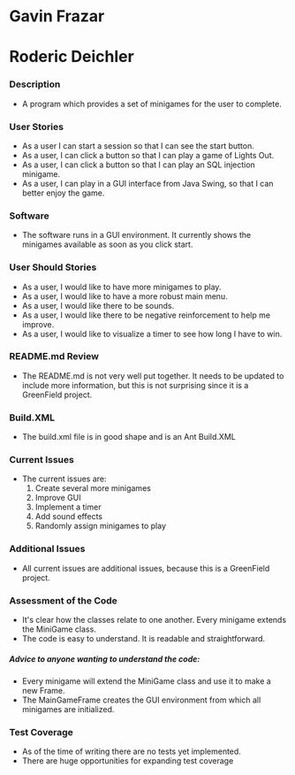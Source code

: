 # Gavin Frazar

# Roderic Deichler

### Description

  * A program which provides a set of minigames for the user to complete.

### User Stories

  * As a user I can start a session so that I can see the start button.
  * As a user, I can click a button so that I can play a game of Lights Out.
  * As a user, I can click a button so that I can play an SQL injection minigame.
  * As a user, I can play in a GUI interface from Java Swing, so that I can better enjoy the game.
 
  
### Software
  * The software runs in a GUI environment. It currently shows the minigames available as soon as you click start.
   
### User Should Stories
  * As a user, I would like to have more minigames to play.
  * As a user, I would like to have a more robust main menu.
  * As a user, I would like there to be sounds.
  * As a user, I would like there to be negative reinforcement to help me improve.
  * As a user, I would like to visualize a timer to see how long I have to win.
   
### README.md Review
  * The README.md is not very well put together. It needs to be updated to include more information, but this is not surprising since it is a GreenField project.
  
### Build.XML
  * The build.xml file is in good shape and is an Ant Build.XML
  
### Current Issues
  * The current issues are:
    1. Create several more minigames
    2. Improve GUI 
    3. Implement a timer
    4. Add sound effects
    5. Randomly assign minigames to play
 
### Additional Issues
  * All current issues are additional issues, because this is a GreenField project.
  
### Assessment of the Code
  * It's clear how the classes relate to one another. Every minigame extends the MiniGame class.
  * The code is easy to understand. It is readable and straightforward.
  
#####  Advice to anyone wanting to understand the code:
  * Every minigame will extend the MiniGame class and use it to make a new Frame.
  * The MainGameFrame creates the GUI environment from which all minigames are initialized.
  
### Test Coverage
  * As of the time of writing there are no tests yet implemented.
  * There are huge opportunities for expanding test coverage
